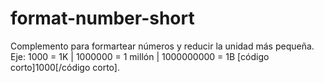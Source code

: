 # format-number-short
Complemento para formartear números y reducir la unidad más pequeña. Eje: 1000 = 1K | 1000000 = 1 millón | 1000000000 = 1B [código corto]1000[/código corto].
